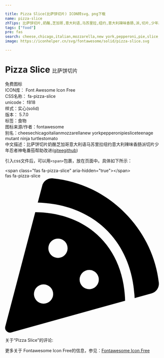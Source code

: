 ```yaml
---

title: Pizza Slice(比萨饼切片) ICON转svg、png下载
name: pizza-slice
zhTips: 比萨饼切片,奶酪,芝加哥,意大利语,马苏里拉,纽约,意大利辣味香肠,派,切片,少年忍者神龟,番茄
tags: ["food"]
pre: fas
search: cheese,chicago,italian,mozzarella,new york,pepperoni,pie,slice,teenage mutant ninja turtles,tomato
image: https://iconhelper.cn/svg/fontawesome/solid/pizza-slice.svg

---
```


# Pizza Slice  <small style="font-size: 60%;font-weight: 100">比萨饼切片</small>


<div class="detail-page">
<p>
<span><span class="badge-success badge">免费图标</span> </span>
<br/>
<span>
ICON库：
<span class="badge-secondary badge">Font Awesome Icon Free</span> 
</span>
<br/>
<span>
CSS名称：
<span class="badge-secondary badge">fa-pizza-slice</span> 
</span>
<br/>
<span>
unicode：
<span class="badge-secondary badge">f818</span> 
<copy-btn content='f818' btn-title=""></copy-btn>
<copy-btn :content='String.fromCodePoint(parseInt("f818", 16))' btn-title="复制U"></copy-btn>
</span><br/><span>样式：<span class="badge-light badge">实心(solid)</span></span>
<br/>
<span>
版本：
<span class="badge-secondary badge">5.7.0</span> 
</span><br/><span>标签：<span class="badge-light badge"><router-link to="/tags/food.html">食物</router-link></span></span>
<br/>
<span>图标来源/作者：<span class="badge-light badge">fontawesome</span></span> 
<br/>
<span>别名：<span class="badge-light badge">cheese</span><span class="badge-light badge">chicago</span><span class="badge-light badge">italian</span><span class="badge-light badge">mozzarella</span><span class="badge-light badge">new york</span><span class="badge-light badge">pepperoni</span><span class="badge-light badge">pie</span><span class="badge-light badge">slice</span><span class="badge-light badge">teenage mutant ninja turtles</span><span class="badge-light badge">tomato</span></span><br/><span class="zh-detail">中文描述：<span class="badge-primary badge">比萨饼切片</span><span class="badge-primary badge">奶酪</span><span class="badge-primary badge">芝加哥</span><span class="badge-primary badge">意大利语</span><span class="badge-primary badge">马苏里拉</span><span class="badge-primary badge">纽约</span><span class="badge-primary badge">意大利辣味香肠</span><span class="badge-primary badge">派</span><span class="badge-primary badge">切片</span><span class="badge-primary badge">少年忍者神龟</span><span class="badge-primary badge">番茄</span><span class="help-link"><span>帮助改进</span>(<a href="https://gitee.com/liuwave/icon-helper/edit/master/json/fontawesome/solid/pizza-slice.json" target="_blank" rel="noopener noreferrer">gitee</a><a href="https://github.com/liuwave/icon-helper/edit/master/json/fontawesome/solid/pizza-slice.json" target="_blank" rel="noopener noreferrer">github</a></span>)</span><br/>
</p>
</div>
<div class="alert alert-dark">
  <i class="fas fa-pizza-slice fa-xs"></i>
  <i class="fas fa-pizza-slice fa-sm"></i>
  <i class="fas fa-pizza-slice fa-lg"></i>
  <i class="fas fa-pizza-slice fa-2x"></i>
  <i class="fas fa-pizza-slice fa-3x"></i>
  <i class="fas fa-pizza-slice fa-5x"></i>
  <i class="fas fa-pizza-slice fa-7x"></i>
</div>
<div>
  <p>引入css文件后，可以用<code>&lt;span&gt;</code>包裹，放在页面中。具体如下所示：    
  </p>
  <div class="alert alert-primary" style="font-size: 14px">
    &lt;span class="fas fa-pizza-slice" aria-hidden="true"&gt;&lt;/span&gt;
    <copy-btn content='<span class="fas fa-pizza-slice" aria-hidden="true"></span>'></copy-btn>
  </div>
  <div class="alert alert-secondary">
    <i class="fas fa-pizza-slice"
    style="font-size: 24px"
    aria-hidden="true"></i> fas fa-pizza-slice
    <copy-btn content="fas fa-pizza-slice" btn-title="复制图标名称"></copy-btn>
  </div>
</div>
<div id="svg" class="svg-wrap">
<svg xmlns="http://www.w3.org/2000/svg" viewBox="0 0 512 512"><path d="M158.87.15c-16.16-1.52-31.2 8.42-35.33 24.12l-14.81 56.27c187.62 5.49 314.54 130.61 322.48 317l56.94-15.78c15.72-4.36 25.49-19.68 23.62-35.9C490.89 165.08 340.78 17.32 158.87.15zm-58.47 112L.55 491.64a16.21 16.21 0 0 0 20 19.75l379-105.1c-4.27-174.89-123.08-292.14-299.15-294.1zM128 416a32 32 0 1 1 32-32 32 32 0 0 1-32 32zm48-152a32 32 0 1 1 32-32 32 32 0 0 1-32 32zm104 104a32 32 0 1 1 32-32 32 32 0 0 1-32 32z"/></svg>
</div>
<detail full-name='fa-pizza-slice'></detail>
<div>
<p>关于“Pizza Slice”的评论:</p>
</div>
<Vssue title="关于“Pizza Slice”的评论" ></Vssue>    
<div><p>更多关于  Fontawesome Icon Free的信息，参见：<a target="_blank" href="https://iconhelper.cn/fontawesome.html">Fontawesome Icon Free</a>
</p></div>
